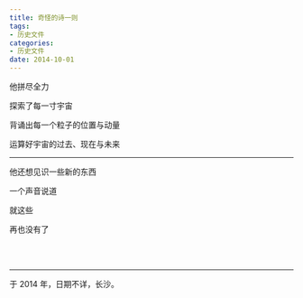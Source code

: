 ```yaml
---
title: 奇怪的诗一则
tags:
- 历史文件
categories:
- 历史文件
date: 2014-10-01
---
```


他拼尽全力

探索了每一寸宇宙

背诵出每一个粒子的位置与动量

运算好宇宙的过去、现在与未来

------

他还想见识一些新的东西

一个声音说道

就这些

再也没有了

<br>

<br>

------

于 2014 年，日期不详，长沙。
